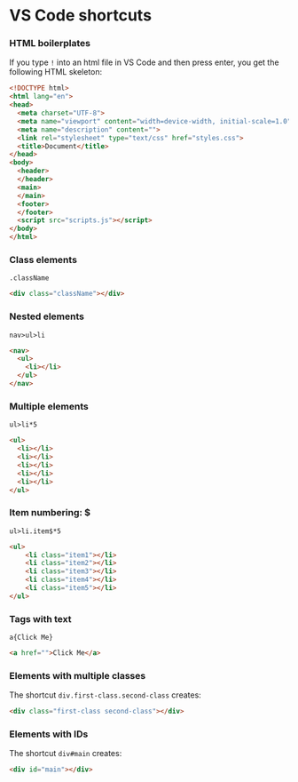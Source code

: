 # VS Code shortcuts

### HTML boilerplates

If you type `!` into an html file in VS Code and then press enter, you get the following HTML skeleton:

```html
<!DOCTYPE html>
<html lang="en">
<head>
  <meta charset="UTF-8">
  <meta name="viewport" content="width=device-width, initial-scale=1.0">
  <meta name="description" content="">
  <link rel="stylesheet" type="text/css" href="styles.css">
  <title>Document</title>
</head>
<body>
  <header>
  </header>
  <main>
  </main>
  <footer>
  </footer>
  <script src="scripts.js"></script>
</body>
</html>
```
### Class elements

`.className`
```html 
<div class="className"></div>
```

### Nested elements

`nav>ul>li`
```html 
<nav>
  <ul>
    <li></li>
  </ul>
</nav>
```

### Multiple elements
`ul>li*5`
```html 
<ul>
  <li></li>
  <li></li>
  <li></li>
  <li></li>
  <li></li>
</ul>
```

### Item numbering: $

`ul>li.item$*5`
```html 
<ul>
    <li class="item1"></li>
    <li class="item2"></li>
    <li class="item3"></li>
    <li class="item4"></li>
    <li class="item5"></li>
</ul>
```

### Tags with text

`a{Click Me}`
```html 
<a href="">Click Me</a>
```

### Elements with multiple classes

The shortcut `div.first-class.second-class` creates:
```html 
<div class="first-class second-class"></div>
```

### Elements with IDs

The shortcut `div#main` creates:
```html 
<div id="main"></div>
```




